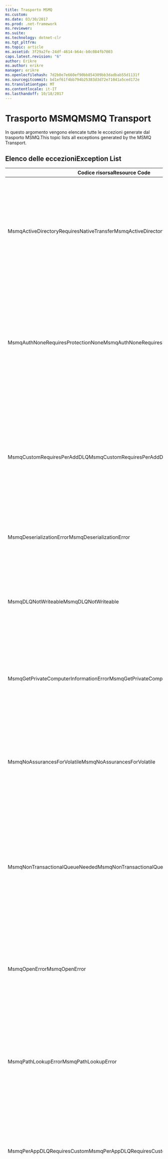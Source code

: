 ```yaml
---
title: Trasporto MSMQ
ms.custom: 
ms.date: 03/30/2017
ms.prod: .net-framework
ms.reviewer: 
ms.suite: 
ms.technology: dotnet-clr
ms.tgt_pltfrm: 
ms.topic: article
ms.assetid: 3f29a2fe-24df-4614-b64c-b0c084fb7003
caps.latest.revision: "6"
author: Erikre
ms.author: erikre
manager: erikre
ms.openlocfilehash: 7d2b0e7e660ef90bb854309bb3dadbab55d1131f
ms.sourcegitcommit: bd1ef61f4bb794b25383d3d72e71041a5ced172e
ms.translationtype: MT
ms.contentlocale: it-IT
ms.lasthandoff: 10/18/2017
---
```

# <a name="msmq-transport"></a><span data-ttu-id="573c4-102">Trasporto MSMQ</span><span class="sxs-lookup"><span data-stu-id="573c4-102">MSMQ Transport</span></span>
<span data-ttu-id="573c4-103">In questo argomento vengono elencate tutte le eccezioni generate dal trasporto MSMQ.</span><span class="sxs-lookup"><span data-stu-id="573c4-103">This topic lists all exceptions generated by the MSMQ Transport.</span></span>  
  
## <a name="exception-list"></a><span data-ttu-id="573c4-104">Elenco delle eccezioni</span><span class="sxs-lookup"><span data-stu-id="573c4-104">Exception List</span></span>  
  
|<span data-ttu-id="573c4-105">Codice risorsa</span><span class="sxs-lookup"><span data-stu-id="573c4-105">Resource Code</span></span>|<span data-ttu-id="573c4-106">Stringa di risorsa</span><span class="sxs-lookup"><span data-stu-id="573c4-106">Resource String</span></span>|  
|-------------------|---------------------|  
|<span data-ttu-id="573c4-107">MsmqActiveDirectoryRequiresNativeTransfer</span><span class="sxs-lookup"><span data-stu-id="573c4-107">MsmqActiveDirectoryRequiresNativeTransfer</span></span>|<span data-ttu-id="573c4-108">La convalida dell'associazione per il messaggio non è riuscita.</span><span class="sxs-lookup"><span data-stu-id="573c4-108">The binding validation for the message failed.</span></span> <span data-ttu-id="573c4-109">Il client non è in grado di inviare messaggi.</span><span class="sxs-lookup"><span data-stu-id="573c4-109">The client cannot send messages.</span></span> <span data-ttu-id="573c4-110">Errore causato da un conflitto nelle proprietà dell'associazione.</span><span class="sxs-lookup"><span data-stu-id="573c4-110">A conflict in the binding properties caused this failure.</span></span> <span data-ttu-id="573c4-111">La proprietà UseActiveDirectory è impostata su True, ma QueueTransferProtocol è impostata su Native.</span><span class="sxs-lookup"><span data-stu-id="573c4-111">The UseActiveDirectory is set to true and QueueTransferProtocol is set to Native.</span></span> <span data-ttu-id="573c4-112">Per risolvere il conflitto, correggere una delle proprietà.</span><span class="sxs-lookup"><span data-stu-id="573c4-112">To resolve the conflict, correct one of the properties.</span></span>|  
|<span data-ttu-id="573c4-113">MsmqAuthNoneRequiresProtectionNone</span><span class="sxs-lookup"><span data-stu-id="573c4-113">MsmqAuthNoneRequiresProtectionNone</span></span>|<span data-ttu-id="573c4-114">La convalida dell'associazione per il servizio non è riuscita.</span><span class="sxs-lookup"><span data-stu-id="573c4-114">The binding validation for the service failed.</span></span> <span data-ttu-id="573c4-115">Impossibile avviare l'endpoint del servizio o il client.</span><span class="sxs-lookup"><span data-stu-id="573c4-115">The service endpoint or the client cannot be started.</span></span> <span data-ttu-id="573c4-116">Errore causato da un conflitto nelle proprietà dell'associazione.</span><span class="sxs-lookup"><span data-stu-id="573c4-116">A conflict in the binding properties caused this failure.</span></span> <span data-ttu-id="573c4-117">La proprietà MsmqAuthenticationMode è impostata su None, ma MsmqProtectionLevel non è impostata su None.</span><span class="sxs-lookup"><span data-stu-id="573c4-117">The MsmqAuthenticationMode is set to None and MsmqProtectionLevel is not set to None.</span></span> <span data-ttu-id="573c4-118">Per risolvere il conflitto, correggere una delle proprietà.</span><span class="sxs-lookup"><span data-stu-id="573c4-118">To resolve to conflict, correct one of the properties.</span></span>|  
|<span data-ttu-id="573c4-119">MsmqCustomRequiresPerAddDLQ</span><span class="sxs-lookup"><span data-stu-id="573c4-119">MsmqCustomRequiresPerAddDLQ</span></span>|<span data-ttu-id="573c4-120">La convalida dell'associazione per il messaggio non è riuscita.</span><span class="sxs-lookup"><span data-stu-id="573c4-120">The binding validation for the message failed.</span></span> <span data-ttu-id="573c4-121">Il client non è in grado di inviare il messaggio.</span><span class="sxs-lookup"><span data-stu-id="573c4-121">The client cannot send the message.</span></span> <span data-ttu-id="573c4-122">La proprietà DeadLetterQueue è impostata su Custom, ma la proprietà CustomDeadLetterQueue non è specificata.</span><span class="sxs-lookup"><span data-stu-id="573c4-122">The DeadLetterQueue is set to Custom, but the CustomDeadLetterQueue is not specified.</span></span> <span data-ttu-id="573c4-123">Specificare l'URI della coda di messaggi non recapitabili per ogni applicazione nella proprietà CustomDeadLetterQueue.</span><span class="sxs-lookup"><span data-stu-id="573c4-123">Specify the URI of the dead letter queue for each application in the CustomDeadLetterQueue property.</span></span>|  
|<span data-ttu-id="573c4-124">MsmqDeserializationError</span><span class="sxs-lookup"><span data-stu-id="573c4-124">MsmqDeserializationError</span></span>|<span data-ttu-id="573c4-125">Errore durante la deserializzazione del messaggio XML.</span><span class="sxs-lookup"><span data-stu-id="573c4-125">An error was encountered while deserializing the XML message.</span></span> <span data-ttu-id="573c4-126">Impossibile ricevere il messaggio che viene quindi eliminato.</span><span class="sxs-lookup"><span data-stu-id="573c4-126">The message cannot be received and is dropped.</span></span>|  
|<span data-ttu-id="573c4-127">MsmqDLQNotWriteable</span><span class="sxs-lookup"><span data-stu-id="573c4-127">MsmqDLQNotWriteable</span></span>|<span data-ttu-id="573c4-128">La convalida dell'associazione per il client non è riuscita.</span><span class="sxs-lookup"><span data-stu-id="573c4-128">The binding validation for the client failed.</span></span> <span data-ttu-id="573c4-129">Il client non è in grado di inviare un messaggio.</span><span class="sxs-lookup"><span data-stu-id="573c4-129">The client cannot send a message.</span></span> <span data-ttu-id="573c4-130">La coda di messaggi non recapitabili specificata non esiste o non può essere scritta.</span><span class="sxs-lookup"><span data-stu-id="573c4-130">The specified dead-letter queue does not exist or cannot be written.</span></span> <span data-ttu-id="573c4-131">Verificare che la coda esista con l'autorizzazione necessaria per la scrittura.</span><span class="sxs-lookup"><span data-stu-id="573c4-131">Ensure the queue exists with the proper authorization to write to it.</span></span>|  
|<span data-ttu-id="573c4-132">MsmqGetPrivateComputerInformationError</span><span class="sxs-lookup"><span data-stu-id="573c4-132">MsmqGetPrivateComputerInformationError</span></span>|<span data-ttu-id="573c4-133">Il controllo della versione non è riuscito con l'errore specificato.</span><span class="sxs-lookup"><span data-stu-id="573c4-133">The version check failed with the specified error.</span></span> <span data-ttu-id="573c4-134">Impossibile rilevare la versione di MSMQ. Tutte le operazioni sul canale in coda non riusciranno.</span><span class="sxs-lookup"><span data-stu-id="573c4-134">The version of MSMQ cannot be detected All operations that are on the queued channel will fail.</span></span> <span data-ttu-id="573c4-135">Verificare che MSMQ sia installato e disponibile.</span><span class="sxs-lookup"><span data-stu-id="573c4-135">Ensure that MSMQ is installed and is available.</span></span>|  
|<span data-ttu-id="573c4-136">MsmqNoAssurancesForVolatile</span><span class="sxs-lookup"><span data-stu-id="573c4-136">MsmqNoAssurancesForVolatile</span></span>|<span data-ttu-id="573c4-137">La convalida dell'associazione per il servizio non è riuscita.</span><span class="sxs-lookup"><span data-stu-id="573c4-137">The binding validation for the service failed.</span></span> <span data-ttu-id="573c4-138">Impossibile avviare l'endpoint del servizio o il client.</span><span class="sxs-lookup"><span data-stu-id="573c4-138">The service endpoint or the client cannot be started.</span></span> <span data-ttu-id="573c4-139">La proprietà ExactlyOnce è impostata su True, ma la proprietà Durable è impostata su False.</span><span class="sxs-lookup"><span data-stu-id="573c4-139">The ExactlyOnce property is set to true and the Durable property is set to false.</span></span> <span data-ttu-id="573c4-140">L'operazione non è supportata.</span><span class="sxs-lookup"><span data-stu-id="573c4-140">This is not supported.</span></span> <span data-ttu-id="573c4-141">Per risolvere il conflitto, correggere una delle proprietà.</span><span class="sxs-lookup"><span data-stu-id="573c4-141">To resolve the conflict, correct one of these properties.</span></span>|  
|<span data-ttu-id="573c4-142">MsmqNonTransactionalQueueNeeded</span><span class="sxs-lookup"><span data-stu-id="573c4-142">MsmqNonTransactionalQueueNeeded</span></span>|<span data-ttu-id="573c4-143">Rilevata una mancata corrispondenza tra l'associazione e la configurazione della coda MSMQ.</span><span class="sxs-lookup"><span data-stu-id="573c4-143">A mismatch between the binding and MSMQ queue configuration was detected.</span></span> <span data-ttu-id="573c4-144">Impossibile avviare l'endpoint del servizio.</span><span class="sxs-lookup"><span data-stu-id="573c4-144">The service endpoint cannot be started.</span></span> <span data-ttu-id="573c4-145">La proprietà ExactlyOnce è impostata su False e la coda da cui leggere i messaggi è una coda transazionale.</span><span class="sxs-lookup"><span data-stu-id="573c4-145">The ExactlyOnce property is set to false and the queue to read messages from is a transactional queue.</span></span> <span data-ttu-id="573c4-146">Per risolvere il problema, impostare la proprietà ExactlyOnce su True o creare un'associazione non transazionale.</span><span class="sxs-lookup"><span data-stu-id="573c4-146">Correct the error by setting the ExactlyOnce property to true or create a non-transactional binding.</span></span>|  
|<span data-ttu-id="573c4-147">MsmqOpenError</span><span class="sxs-lookup"><span data-stu-id="573c4-147">MsmqOpenError</span></span>|<span data-ttu-id="573c4-148">Errore durante l'apertura della coda specificata.</span><span class="sxs-lookup"><span data-stu-id="573c4-148">An error occurred while opening the specified queue.</span></span> <span data-ttu-id="573c4-149">Impossibile inviare o ricevere il messaggio dalla coda.</span><span class="sxs-lookup"><span data-stu-id="573c4-149">The message cannot be sent or received from the queue.</span></span> <span data-ttu-id="573c4-150">Verificare che MSMQ sia installato e in esecuzione.</span><span class="sxs-lookup"><span data-stu-id="573c4-150">Ensure that MSMQ is installed and running.</span></span> <span data-ttu-id="573c4-151">nonché che la coda sia disponibile all'apertura con l'autorizzazione e la modalità di accesso necessarie.</span><span class="sxs-lookup"><span data-stu-id="573c4-151">Also ensure that the queue is available to open with the required access mode and authorization.</span></span>|  
|<span data-ttu-id="573c4-152">MsmqPathLookupError</span><span class="sxs-lookup"><span data-stu-id="573c4-152">MsmqPathLookupError</span></span>|<span data-ttu-id="573c4-153">Errore durante la conversione del nome di percorso della coda specificato nel nome di formato.</span><span class="sxs-lookup"><span data-stu-id="573c4-153">An error occurred when converting the specified queue path name to the format name.</span></span> <span data-ttu-id="573c4-154">Impossibile completare le operazioni sul canale in coda.</span><span class="sxs-lookup"><span data-stu-id="573c4-154">All operations on the queued channel failed.</span></span> <span data-ttu-id="573c4-155">Verificare che l'indirizzo della coda sia valido.</span><span class="sxs-lookup"><span data-stu-id="573c4-155">Ensure that the queue address is valid.</span></span> <span data-ttu-id="573c4-156">MSMQ deve essere installato con l'integrazione Active Directory abilitata e l'accesso disponibile.</span><span class="sxs-lookup"><span data-stu-id="573c4-156">MSMQ must be installed with Active Directory integration enabled and access to it is available.</span></span>|  
|<span data-ttu-id="573c4-157">MsmqPerAppDLQRequiresCustom</span><span class="sxs-lookup"><span data-stu-id="573c4-157">MsmqPerAppDLQRequiresCustom</span></span>|<span data-ttu-id="573c4-158">La convalida dell'associazione nel client non è riuscita.</span><span class="sxs-lookup"><span data-stu-id="573c4-158">The binding validation on the client failed.</span></span> <span data-ttu-id="573c4-159">Il client non è in grado di inviare messaggi.</span><span class="sxs-lookup"><span data-stu-id="573c4-159">The client cannot send messages.</span></span> <span data-ttu-id="573c4-160">La proprietà CustomDeadLetterQueue è impostata, ma la proprietà DeadLetterQueue non è impostata su Custom.</span><span class="sxs-lookup"><span data-stu-id="573c4-160">The CustomDeadLetterQueue property is set, but the DeadLetterQueue property is not set to Custom.</span></span> <span data-ttu-id="573c4-161">Impostare la proprietà DeadLetterQueue su Custom.</span><span class="sxs-lookup"><span data-stu-id="573c4-161">Set the DeadLetterQueue property to Custom.</span></span>|  
|<span data-ttu-id="573c4-162">MsmqPerAppDLQRequiresExactlyOnce</span><span class="sxs-lookup"><span data-stu-id="573c4-162">MsmqPerAppDLQRequiresExactlyOnce</span></span>|<span data-ttu-id="573c4-163">La convalida dell'associazione per il client non è riuscita.</span><span class="sxs-lookup"><span data-stu-id="573c4-163">The binding validation for the client failed.</span></span> <span data-ttu-id="573c4-164">Il client non è in grado di inviare messaggi.</span><span class="sxs-lookup"><span data-stu-id="573c4-164">The client cannot send messages.</span></span> <span data-ttu-id="573c4-165">Errore causato da un conflitto nelle proprietà dell'associazione.</span><span class="sxs-lookup"><span data-stu-id="573c4-165">A conflict in the binding properties is causing the failure.</span></span> <span data-ttu-id="573c4-166">Per utilizzare la coda di messaggi non recapitabili personalizzata, ExactlyOnce deve essere impostata su True per risolvere il conflitto.</span><span class="sxs-lookup"><span data-stu-id="573c4-166">To use the custom dead-letter queue, ExactlyOnce must be set to true to resolve to conflict.</span></span>|  
|<span data-ttu-id="573c4-167">MsmqPerAppDLQRequiresMsmq4</span><span class="sxs-lookup"><span data-stu-id="573c4-167">MsmqPerAppDLQRequiresMsmq4</span></span>|<span data-ttu-id="573c4-168">Rilevata una mancata corrispondenza tra l'associazione e la configurazione MSMQ.</span><span class="sxs-lookup"><span data-stu-id="573c4-168">A mismatch between the binding and MSMQ configuration was detected.</span></span> <span data-ttu-id="573c4-169">Il client non è in grado di inviare messaggi.</span><span class="sxs-lookup"><span data-stu-id="573c4-169">The client cannot send messages.</span></span> <span data-ttu-id="573c4-170">Per utilizzare la coda di messaggi non recapitabili personalizzata, è necessario disporre di MSMQ versione 4.0 o successiva.</span><span class="sxs-lookup"><span data-stu-id="573c4-170">To use the custom dead-letter queue, you must have MSMQ version 4.0 or higher.</span></span> <span data-ttu-id="573c4-171">Se non si dispone di MSMQ versione 4.0 o successiva, impostare la proprietà DeadLetterQueue su System o None.</span><span class="sxs-lookup"><span data-stu-id="573c4-171">If you do not have MSMQ version 4.0 or higher set the DeadLetterQueue property to System or None.</span></span>|  
|<span data-ttu-id="573c4-172">MsmqReceiveError</span><span class="sxs-lookup"><span data-stu-id="573c4-172">MsmqReceiveError</span></span>|<span data-ttu-id="573c4-173">Errore durante la ricezione di un messaggio dalla coda.</span><span class="sxs-lookup"><span data-stu-id="573c4-173">An error occurred while receiving a message from the queue.</span></span> <span data-ttu-id="573c4-174">Verificare che MSMQ sia installato e in esecuzione.</span><span class="sxs-lookup"><span data-stu-id="573c4-174">Ensure that MSMQ is installed and running.</span></span> <span data-ttu-id="573c4-175">e che la coda sia disponibile per la ricezione.</span><span class="sxs-lookup"><span data-stu-id="573c4-175">Make sure the queue is available to receive from.</span></span>|  
|<span data-ttu-id="573c4-176">MsmqSameTransactionExpected</span><span class="sxs-lookup"><span data-stu-id="573c4-176">MsmqSameTransactionExpected</span></span>|<span data-ttu-id="573c4-177">Errore di transazione per la sessione.</span><span class="sxs-lookup"><span data-stu-id="573c4-177">A transaction error occurred for this session.</span></span> <span data-ttu-id="573c4-178">Il canale di sessione contiene errori.</span><span class="sxs-lookup"><span data-stu-id="573c4-178">The session channel is faulted.</span></span> <span data-ttu-id="573c4-179">Impossibile inviare o ricevere i messaggi nella sessione.</span><span class="sxs-lookup"><span data-stu-id="573c4-179">Messages in the session cannot be sent or received.</span></span> <span data-ttu-id="573c4-180">Una sessione in coda non può essere associata a più di una transazione.</span><span class="sxs-lookup"><span data-stu-id="573c4-180">A queued session cannot be associated with more than one transaction.</span></span> <span data-ttu-id="573c4-181">Verificare che tutti i messaggi nella sessione vengano inviati o ricevuti mediante un'unica transazione.</span><span class="sxs-lookup"><span data-stu-id="573c4-181">Ensure that all messages in the session are sent or received using a single transaction.</span></span>|  
|<span data-ttu-id="573c4-182">MsmqSendError</span><span class="sxs-lookup"><span data-stu-id="573c4-182">MsmqSendError</span></span>|<span data-ttu-id="573c4-183">Errore durante l'invio alla coda specificata.</span><span class="sxs-lookup"><span data-stu-id="573c4-183">An error occurred while sending to the specified queue.</span></span> <span data-ttu-id="573c4-184">Verificare che MSMQ sia installato e in esecuzione.</span><span class="sxs-lookup"><span data-stu-id="573c4-184">Ensure that MSMQ is installed and running.</span></span> <span data-ttu-id="573c4-185">Se si sta effettuando l'invio a una coda locale, verificare che la coda esista con la modalità di accesso e l'autorizzazione necessarie.</span><span class="sxs-lookup"><span data-stu-id="573c4-185">If you are sending to a local queue, ensure the queue exists with the required access mode and authorization.</span></span>|  
|<span data-ttu-id="573c4-186">MsmqTimeSpanTooLarge</span><span class="sxs-lookup"><span data-stu-id="573c4-186">MsmqTimeSpanTooLarge</span></span>|<span data-ttu-id="573c4-187">La durata del messaggio è troppo grande.</span><span class="sxs-lookup"><span data-stu-id="573c4-187">The message time to live is too large.</span></span> <span data-ttu-id="573c4-188">Impossibile inviare il messaggio.</span><span class="sxs-lookup"><span data-stu-id="573c4-188">The message cannot be sent.</span></span> <span data-ttu-id="573c4-189">La durata (TTL) del messaggio non può superare il valore massimo Int32.</span><span class="sxs-lookup"><span data-stu-id="573c4-189">The message Time To Live (TTL) cannot exceed the Int32 maximum value.</span></span>|  
|<span data-ttu-id="573c4-190">MsmqTokenProviderNeededForCertificates</span><span class="sxs-lookup"><span data-stu-id="573c4-190">MsmqTokenProviderNeededForCertificates</span></span>|<span data-ttu-id="573c4-191">Impossibile trovare un X509SecurityTokenProvider.</span><span class="sxs-lookup"><span data-stu-id="573c4-191">An X509SecurityTokenProvider cannot be found.</span></span> <span data-ttu-id="573c4-192">Impossibile inviare il messaggio.</span><span class="sxs-lookup"><span data-stu-id="573c4-192">The message cannot be sent.</span></span> <span data-ttu-id="573c4-193">È necessario un provider di token X.509 per la modalità di autenticazione dei certificati.</span><span class="sxs-lookup"><span data-stu-id="573c4-193">The certificate authentication mode requires an X.509 token provider.</span></span> <span data-ttu-id="573c4-194">Verificare che per il certificato installato sia disponibile un provider di token di sicurezza.</span><span class="sxs-lookup"><span data-stu-id="573c4-194">Make sure a security token provider is available for the installed certificate.</span></span>|  
|<span data-ttu-id="573c4-195">MsmqTransactedDLQExpected</span><span class="sxs-lookup"><span data-stu-id="573c4-195">MsmqTransactedDLQExpected</span></span>|<span data-ttu-id="573c4-196">Mancata corrispondenza tra l'associazione e la configurazione MSMQ.</span><span class="sxs-lookup"><span data-stu-id="573c4-196">A mismatch occurred between the binding and the MSMQ configuration.</span></span> <span data-ttu-id="573c4-197">Impossibile inviare i messaggi.</span><span class="sxs-lookup"><span data-stu-id="573c4-197">Messages cannot be sent.</span></span> <span data-ttu-id="573c4-198">La coda di messaggi non recapitabili personalizzata specificata nell'associazione deve essere una coda transazionale.</span><span class="sxs-lookup"><span data-stu-id="573c4-198">The custom dead-letter queue specified in the binding must be a transaction queue.</span></span> <span data-ttu-id="573c4-199">Verificare che l'indirizzo della coda di messaggi non recapitabili personalizzata sia corretto e che la coda sia transazionale.</span><span class="sxs-lookup"><span data-stu-id="573c4-199">Ensure that the custom dead-letter queue address is correct and the queue is a transactional queue.</span></span>|  
|<span data-ttu-id="573c4-200">MsmqTransactionalQueueNeeded</span><span class="sxs-lookup"><span data-stu-id="573c4-200">MsmqTransactionalQueueNeeded</span></span>|<span data-ttu-id="573c4-201">Mancata corrispondenza tra l'associazione e la configurazione della coda MSMQ.</span><span class="sxs-lookup"><span data-stu-id="573c4-201">A mismatch between the binding and the MSMQ queue configuration occurred.</span></span> <span data-ttu-id="573c4-202">Impossibile avviare l'endpoint del servizio.</span><span class="sxs-lookup"><span data-stu-id="573c4-202">The service endpoint cannot be started.</span></span> <span data-ttu-id="573c4-203">La proprietà ExactlyOnce è impostata su True e la coda da cui leggere i messaggi non è una coda transazionale.</span><span class="sxs-lookup"><span data-stu-id="573c4-203">The ExactlyOnce property is set to true and the queue to read messages from is not a transactional queue.</span></span> <span data-ttu-id="573c4-204">Per risolvere il problema, impostare la proprietà ExactlyOnce su False o creare una coda transazionale per questa associazione.</span><span class="sxs-lookup"><span data-stu-id="573c4-204">To correct to the error, set the ExactlyOnce property to false or create a transactional queue for this binding.</span></span>|  
|<span data-ttu-id="573c4-205">MsmqTransactionCurrentRequired</span><span class="sxs-lookup"><span data-stu-id="573c4-205">MsmqTransactionCurrentRequired</span></span>|<span data-ttu-id="573c4-206">Non è disponibile alcuna transazione per inviare messaggi nella sessione.</span><span class="sxs-lookup"><span data-stu-id="573c4-206">No transaction is available to send messages in the session.</span></span> <span data-ttu-id="573c4-207">È necessario disporre di una transazione per inviare un messaggio in una sessione in coda.</span><span class="sxs-lookup"><span data-stu-id="573c4-207">To send a message in a queued session requires a transaction.</span></span> <span data-ttu-id="573c4-208">Verificare che l'ambito della transazione sia specificato per l'invio del messaggio nella sessione.</span><span class="sxs-lookup"><span data-stu-id="573c4-208">Ensure that a transaction scope is specified to send the message in the session.</span></span>|  
|<span data-ttu-id="573c4-209">MsmqTransactionRequired</span><span class="sxs-lookup"><span data-stu-id="573c4-209">MsmqTransactionRequired</span></span>|<span data-ttu-id="573c4-210">Transazione necessaria ma non disponibile.</span><span class="sxs-lookup"><span data-stu-id="573c4-210">A transaction is required but is not available.</span></span> <span data-ttu-id="573c4-211">Impossibile inviare o ricevere messaggi.</span><span class="sxs-lookup"><span data-stu-id="573c4-211">Messages cannot be sent or received.</span></span> <span data-ttu-id="573c4-212">Verificare che l'ambito della transazione sia specificato per l'invio o la ricezione di messaggi.</span><span class="sxs-lookup"><span data-stu-id="573c4-212">Ensure that the transaction scope is specified to send or receive messages.</span></span>|  
|<span data-ttu-id="573c4-213">MsmqUnsupportedSerializationFormat</span><span class="sxs-lookup"><span data-stu-id="573c4-213">MsmqUnsupportedSerializationFormat</span></span>|<span data-ttu-id="573c4-214">Si è verificato un errore di deserializzazione.</span><span class="sxs-lookup"><span data-stu-id="573c4-214">A deserialization error occurred.</span></span> <span data-ttu-id="573c4-215">Impossibile ricevere il messaggio che viene quindi eliminato.</span><span class="sxs-lookup"><span data-stu-id="573c4-215">The message cannot be received and is dropped.</span></span> <span data-ttu-id="573c4-216">Il formato di serializzazione specificato non è supportato.</span><span class="sxs-lookup"><span data-stu-id="573c4-216">The specified serialization format is not supported.</span></span>|  
|<span data-ttu-id="573c4-217">MsmqWrongPrivateQueueSyntax</span><span class="sxs-lookup"><span data-stu-id="573c4-217">MsmqWrongPrivateQueueSyntax</span></span>|<span data-ttu-id="573c4-218">L'URL non è valido.</span><span class="sxs-lookup"><span data-stu-id="573c4-218">The URL is invalid.</span></span> <span data-ttu-id="573c4-219">L'URL per la coda non può contenere il carattere '$'.</span><span class="sxs-lookup"><span data-stu-id="573c4-219">The URL for the queue cannot contain the '$' character.</span></span> <span data-ttu-id="573c4-220">Utilizzare la sintassi in net.msmq://machine/private/queueName per indirizzare una coda privata.</span><span class="sxs-lookup"><span data-stu-id="573c4-220">Use the syntax in net.msmq://machine/private/queueName to address a private queue.</span></span>|

